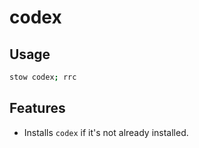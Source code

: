 # codex

## Usage

```sh
stow codex; rrc
```

## Features

- Installs `codex` if it's not already installed.
